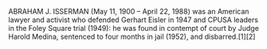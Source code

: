 ABRAHAM J. ISSERMAN (May 11, 1900 – April 22, 1988) was an American lawyer and activist who defended Gerhart Eisler in 1947 and CPUSA leaders in the Foley Square trial (1949): he was found in contempt of court by Judge Harold Medina, sentenced to four months in jail (1952), and disbarred.[1][2]
